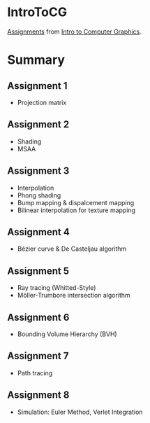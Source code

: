 # IntroToCG
[Assignments](http://games-cn.org/forums/topic/allhw/) from [Intro to Computer Graphics](https://www.bilibili.com/video/BV1X7411F744?p=1).

# Summary
## Assignment 1
- Projection matrix
## Assignment 2
- Shading
- MSAA
## Assignment 3
- Interpolation
- Phong shading
- Bump mapping & dispalcement mapping
- Bilinear interpolation for texture mapping
## Assignment 4
- Bézier curve & De Casteljau algorithm
## Assignment 5
- Ray tracing (Whitted-Style)
- Möller-Trumbore intersection algorithm
## Assignment 6
- Bounding Volume Hierarchy (BVH)
## Assignment 7
- Path tracing
## Assignment 8
- Simulation: Euler Method, Verlet Integration
